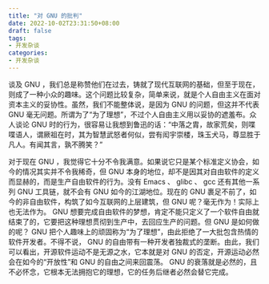 ```yaml
---
title: "对 GNU 的批判"
date: 2022-10-02T23:31:50+08:00
draft: false
tags:
- 开发杂谈
categories:
- 开发杂谈
---
```


谈及 GNU ，我们总是称赞他们在过去，铸就了现代互联网的基础，但至于现在，则成了一种小众的趣味。这个问题比较复杂，简单来说，就是个人自由主义在面对资本主义的妥协性。虽然，我们不能整体说，是因为 GNU 的问题，但这并不代表 GNU 毫无问题。所谓为了“为了理想”，不过个人自由主义用以妥协的遮羞布。众人谈论 GNU 时的行为，很容易让我想到鲁迅的话：“中落之胄，故家荒矣，则喋喋语人，谓厥祖在时，其为智慧武怒者何似，尝有闳宇崇楼，珠玉犬马，尊显胜于凡人。有闻其言，孰不腾笑？”

对于现在 GNU ，我觉得它十分不令我满意。如果说它只是某个标准定义协会，如今的情况其实并不令我稀奇，但 GNU 本身的地位，却不是因其对自由软件的定义而显赫的，而是生产自由软件的行为。没有 Emacs 、 glibc 、 gcc 还有其他一系列 GNU 工具链，就不会有 GNU 如今的江湖地位。现在的 GNU 裹足不前了，如今的非自由软件，构筑了如今互联网的上层建筑，但 GNU 呢？毫无作为！实际上也无法作为。 GNU 想要完成自由软件的梦想，肯定不能只定义了一个软件自由就结束了的，它要把这种理想贯彻到生产中，去回应生产的问题。但 GNU 是如何做的呢？ GNU 把个人趣味上的顽固称为“为了理想”，由此拒绝了一大批包含热情的软件开发者。不得不说， GNU 的自由带有一种开发者独裁式的垄断。由此，我们可以看出，开源软件运动不是无源之水，它本就是对 GNU 的否定，开源运动必然会在如今的“开放性”和 GNU 的自由之间来回震荡。 GNU 的衰落就是必然的，且不必怀念，它根本无法拥抱它的理想，它的任务后继者必然会替它完成。
